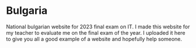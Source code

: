 # Bulgaria
National bulgarian website for 2023 final exam on IT.
I made this website for my teacher to evaluate me on the final exam of the year. 
I uploaded it here to give you all a good example of a website and hopefully help someone. 
